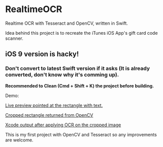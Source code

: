 # RealtimeOCR
Realtime OCR with Tesseract and OpenCV, written in Swift.

Idea behind this project is to recreate the iTunes iOS App's gift card code scanner.

## iOS 9 version is hacky! 

### Don't convert to latest Swift version if it asks (It is already converted, don't know why it's comming up). 
**Recommended to Clean (Cmd + Shift + K) the project before building.**

Demo:

[Live preview pointed at the rectangle with text.](OpenCVT/Images.xcassets/ishot_1.imageset/IMG_0708.PNG)

[Cropped rectangle returned from OpenCV](OpenCVT/Images.xcassets/ishot_2.imageset/IMG_0709.PNG)

[Xcode output after applying OCR on the cropped image](OpenCVT/Images.xcassets/xshot.imageset/Screen%20Shot%202015-02-25%20at%2003.39.27.png)



This is my first project with OpenCV and Tesseract so any improvements are welcome.
